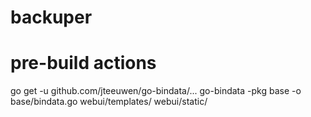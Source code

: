 # backuper

# pre-build actions
go get -u github.com/jteeuwen/go-bindata/...
go-bindata -pkg base -o base/bindata.go webui/templates/ webui/static/
